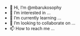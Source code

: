 - 👋 Hi, I’m @mbarukosophy
- 👀 I’m interested in ...
- 🌱 I’m currently learning ...
- 💞️ I’m looking to collaborate on ...
- 📫 How to reach me ...

<!---
mbarukosophy/mbarukosophy is a ✨ special ✨ repository because its `README.md` (this file) appears on your GitHub profile.
You can click the Preview link to take a look at your changes.
--->
